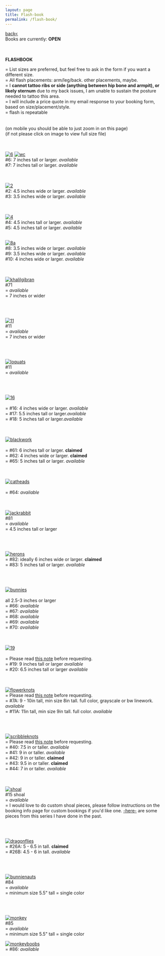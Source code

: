 ```yaml
---
layout: page
title: Flash-book
permalink: /flash-book/
---
```

<a href="/">back< </a>
<br>
Books are currently: **OPEN**  
<!-- *-  Thank you everyone who submitted a booking request for Feb/Mar 2023! I will be replying to these over the next week or two. edit 3/18/23 - Hi, had personal life difficulties/events last month, and so I was not able to finish replying to booking replies. I am slowly working on it now that things are good again, thank you so much for your patience. -*  -->
<!-- *- see <a href="/booking-info">booking info page</a> for booking form link -*   -->
<br><br>
**FLASHBOOK**  
  
= List sizes are preferred, but feel free to ask in the form if you want a different size.  
= All flash placements: arm/leg/back. other placements, maybe.  
= I **cannot tattoo ribs or side (anything between hip bone and armpit), or likely sternum** due to my back issues, I am unable to sustain the posture needed to tattoo this area.  
= I will include a price quote in my email response to your booking form, based on size/placement/style.  
= flash is repeatable  
<br>
<br>
(on mobile you should be able to just zoom in on this page)  
(if not please click on image to view full size file)  
<br><br>


[![6](/images/flash/May2023/6.jpg)](https://frogsfrogs.github.io/images/flash/May2023/6.jpg)
[![wc](/images/flash/May2023/whitecurrants.jpg)](https://frogsfrogs.github.io/images/flash/May2023/whitecurrants.jpg)  
#6: 7 inches tall or larger. *available*  
#7: 7 inches tall or larger. *available*  
<br>
<br>

[![2](/images/flash/May2023/2.jpg)](https://frogsfrogs.github.io/images/flash/May2023/2.jpg)  
#2: 4.5 inches wide or larger. *available*  
#3: 3.5 inches wide or larger. *available*  
<br>
<br>

[![4](/images/flash/May2023/4.jpg)](https://frogsfrogs.github.io/images/flash/May2023/4.jpg)  
#4: 4.5 inches tall or larger. *available*  
#5: 4.5 inches tall or larger. *available*
<br>
<br>

[![8a](/images/flash/May2023/8a.jpg)](https://frogsfrogs.github.io/images/flash/May2023/8a.jpg)  
#8: 3.5 inches wide or larger. *available*  
#9: 3.5 inches wide or larger. *available*  
#10: 4 inches wide or larger. *available*  
<br>
<br>

<!-- [![bugs1](/images/flash/May2023/bugs1.jpg)](https://frogsfrogs.github.io/images/flash/May2023/bugs1.jpg)  
#6  

<br>
<br>

[![bugs2](/images/flash/May2023/bugs2.jpg)](https://frogsfrogs.github.io/images/flash/May2023/bugs2.jpg)  
#6  

<br>
<br> -->



[![khalilgibran](/images/flash/Jan2023/4a.jpg)](https://frogsfrogs.github.io/images/flash/Jan2023/4a.jpg)  
#71  
= *available*  
= 7 inches or wider  

<br>
<br>

<!-- [![8](/images/flash/May2023/8.jpg)](https://frogsfrogs.github.io/images/flash/May2023/8.jpg)  
#8  
= *available*  
= 7 inches or wider  

<br>
<br> -->

[![11](/images/flash/May2023/11.jpg)](https://frogsfrogs.github.io/images/flash/May2023/11.jpg)  
#11  
= *available*  
= 7 inches or wider  

<br>
<br>

[![loquats](/images/flash/May2023/loquats.jpg)](https://frogsfrogs.github.io/images/flash/May2023/loquats.jpg)  
#11  
= *available*    

<br>
<br>

[![16](/images/flash/May2023/16.jpg)](https://frogsfrogs.github.io/images/flash/May2023/16.jpg)  
<br>
= #16: 4 inches wide or larger. *available*  
= #17: 5.5 inches tall or larger.*available*  
= #18: 5 inches tall or larger.*available*  
<br>
<br>

[![blackwork](/images/flash/Jan2023/6a.jpg)](https://frogsfrogs.github.io/images/flash/Jan2023/6.jpg)  
<br>
= #61: 6 inches tall or larger. **claimed**  
= #62: 4 inches wide or larger. **claimed**  
= #65: 5 inches tall or larger. *available*  
<br>
<br>

[![catheads](/images/flash/Jan2023/64.jpg)](https://frogsfrogs.github.io/images/flash/Jan2023/64.jpg)  
<br>
= #64: *available*  
<br>
<br>


[![jackrabbit](/images/flash/Jan2023/81.jpg)](https://frogsfrogs.github.io/images/flash/Jan2023/81.jpg)  
#81  
= *available*  
= 4.5 inches tall or larger  

<br>
<br>

[![herons](/images/flash/Jan2023/82.jpg)](https://frogsfrogs.github.io/images/flash/Jan2023/82.jpg)  
= #82: ideally 6 inches wide or larger. **claimed**  
= #83: 5 inches tall or larger. *available*  

<br>
<br>

[![bunnies](/images/flash/Jan2023/5a.jpg)](https://frogsfrogs.github.io/images/flash/Jan2023/5a.jpg)  
<br>
all 2.5-3 inches or larger  
= #66: *available*  
= #67: *available*  
= #68: *available*  
= #69: *available*  
= #70: *available*  
<br>
<br>


[![19](/images/flash/May2023/19.jpg)](https://frogsfrogs.github.io/images/flash/May2023/19.jpg)  
<br>
= Please read <a href="/red-seal">this note</a> before requesting.  
= #19: 9 inches tall or larger *available*  
= #20: 6.5 inches tall or larger *available*  
<br>
<br>

[![flowerknots](/images/flash/Oct2022/13a.jpg)](https://frogsfrogs.github.io/images/flash/Oct2022/13a.jpg)  
= Please read <a href="/red-seal">this note</a> before requesting.  
= #7A: 9 - 10in tall, min size 8in tall. full color, grayscale or bw linework. *available*  
= #11A: 11in tall, min size 9in tall. full color. *available*  

<br>
<br>

[![scribbleknots](/images/flash/Oct2022/40a.jpg)](https://frogsfrogs.github.io/images/flash/Oct2022/40a.jpg)    
= Please read <a href="/red-seal">this note</a> before requesting.  
= #40: 7.5 in or taller. *available*  
= #41: 9 in or taller. *available*  
= #42: 9 in or taller. **claimed**  
= #43: 9.5 in or taller. **claimed**  
= #44: 7 in or taller. *available*  
<br>
<br>


[![shoal](/images/flash/Oct2022/15a.jpg)](https://frogsfrogs.github.io/images/flash/Oct2022/15a.jpg)  
#15 shoal  
= *available*  
= I would love to do custom shoal pieces, please follow instructions on the booking info page for custom bookings if you'd like one. <a href="/shoals">-here-</a> are some pieces from this series I have done in the past.  

<br>
<br>


[![dragonflies](/images/flash/Oct2022/26.jpg)](https://frogsfrogs.github.io/images/flash/Oct2022/26.jpg)  
= #26A: 5 - 6.5 in tall. **claimed**  
= #26B: 4.5 - 6 in tall. *available*  

<br>
<br>


<!-- > [![hand](/images/flash/Oct2022/4.jpg)](https://frogsfrogs.github.io/images/flash/Oct2022/4.jpg)  
#4  
= *available*  
= 2.5 - 3 in. tall  
= single color  

<br>
<br> -->

[![bunnienauts](/images/flash/April2023/bunnienauts.jpg)](https://frogsfrogs.github.io/images/flash/April2023/bunnienauts.jpg)  
#84  
= *available*  
= minimum size 5.5" tall 
= single color  

<br>
<br>

[![monkey](/images/flash/April2023/monkey-2.jpg)](https://frogsfrogs.github.io/images/flash/April2023/monkey-2.jpg)  
#85  
= *available*  
= minimum size 5.5" tall 
= single color  

[![monkeyboobs](/images/flash/May2023/86.jpg)](https://frogsfrogs.github.io/images/flash/May2023/86.jpg)  
= #86: *available*  

<!-- 
---
<p style="text-align: center;">CLAIMED DESIGNS:</p>

---  
 -->













